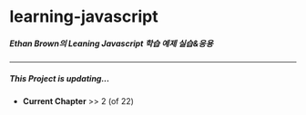 # learning-javascript

##### Ethan Brown의 Leaning Javascript 학습 예제 실습&amp;응용

---

##### This Project is updating...

- <b>Current Chapter</b> >> 2 (of 22)
